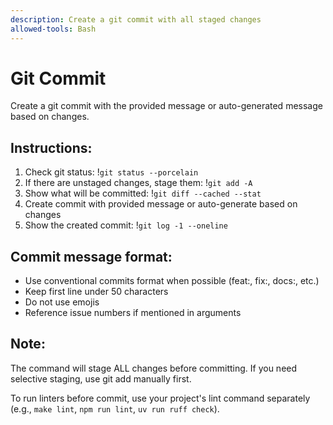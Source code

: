 ```yaml
---
description: Create a git commit with all staged changes
allowed-tools: Bash
---
```


# Git Commit

Create a git commit with the provided message or auto-generated message based on changes.

## Instructions:
1. Check git status: !`git status --porcelain`
2. If there are unstaged changes, stage them: !`git add -A`
3. Show what will be committed: !`git diff --cached --stat`
4. Create commit with provided message or auto-generate based on changes
5. Show the created commit: !`git log -1 --oneline`

## Commit message format:
- Use conventional commits format when possible (feat:, fix:, docs:, etc.)
- Keep first line under 50 characters
- Do not use emojis
- Reference issue numbers if mentioned in arguments
## Note:
The command will stage ALL changes before committing. If you need selective staging, use git add manually first.

To run linters before commit, use your project's lint command separately (e.g., `make lint`, `npm run lint`, `uv run ruff check`).
